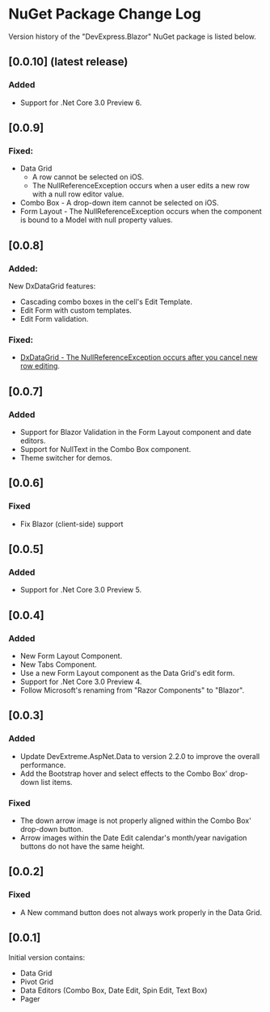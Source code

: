 # NuGet Package Change Log

Version history of the "DevExpress.Blazor" NuGet package is listed below.


## [0.0.10] (latest release)

### Added
- Support for .Net Core 3.0 Preview 6.

## [0.0.9]

### Fixed:

* Data Grid
  * A row cannot be selected on iOS.
  * The NullReferenceException occurs when a user edits a new row with a null row editor value.
* Combo Box - A drop-down item cannot be selected on iOS.
* Form Layout - The NullReferenceException occurs when the component is bound to a Model with null property values.

## [0.0.8]

### Added:

New DxDataGrid features:
*	Cascading combo boxes in the cell's Edit Template.
*	Edit Form with custom templates.
*	Edit Form validation.

### Fixed:

* [DxDataGrid - The NullReferenceException occurs after you cancel new row editing](https://www.devexpress.com/Support/Center/Question/Details/T745260/).

## [0.0.7]

### Added
- Support for Blazor Validation in the Form Layout component and date editors.
- Support for NullText in the Combo Box component.
- Theme switcher for demos.

## [0.0.6]

### Fixed
- Fix Blazor (client-side) support

## [0.0.5] 

### Added
- Support for .Net Core 3.0 Preview 5.

## [0.0.4]

### Added
- New Form Layout Component.
- New Tabs Component.
- Use a new Form Layout component as the Data Grid's edit form.
- Support for .Net Core 3.0 Preview 4.
- Follow Microsoft's renaming from "Razor Components" to "Blazor".

## [0.0.3]

### Added
- Update DevExtreme.AspNet.Data to version 2.2.0 to improve the overall performance.
- Add the Bootstrap hover and select effects to the Combo Box' drop-down list items.
 
### Fixed
- The down arrow image is not properly aligned within the Combo Box' drop-down button.
- Arrow images within the Date Edit calendar's month/year navigation buttons do not have the same height.

## [0.0.2]

### Fixed
- A New command button does not always work properly in the Data Grid.

## [0.0.1]
Initial version contains:
- Data Grid
- Pivot Grid
- Data Editors (Combo Box, Date Edit, Spin Edit, Text Box)
- Pager 
